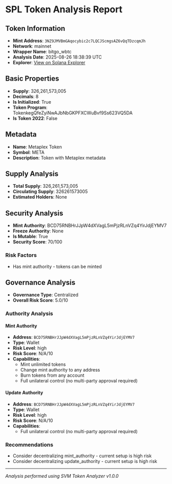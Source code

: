 # SPL Token Analysis Report

## Token Information
- **Mint Address**: `3NZ9JMVBmGAqocybic2c7LQCJScmgsAZ6vQqTDzcqmJh`
- **Network**: mainnet
- **Wrapper Name**: bitgo_wbtc
- **Analysis Date**: 2025-08-26 18:38:39 UTC
- **Explorer**: [View on Solana Explorer](https://explorer.solana.com/address/3NZ9JMVBmGAqocybic2c7LQCJScmgsAZ6vQqTDzcqmJh)

## Basic Properties
- **Supply**: 326,261,573,005
- **Decimals**: 8
- **Is Initialized**: True
- **Token Program**: TokenkegQfeZyiNwAJbNbGKPFXCWuBvf9Ss623VQ5DA
- **Is Token 2022**: False

## Metadata
- **Name**: Metaplex Token
- **Symbol**: META
- **Description**: Token with Metaplex metadata

## Supply Analysis
- **Total Supply**: 326,261,573,005
- **Circulating Supply**: 326261573005
- **Estimated Holders**: None

## Security Analysis
- **Mint Authority**: BCD75RNBHrJJpW4dXVagL5mPjzRLnVZq4YirJdjEYMV7
- **Freeze Authority**: None
- **Is Mutable**: True
- **Security Score**: 70/100

### Risk Factors
- Has mint authority - tokens can be minted

## Governance Analysis
- **Governance Type**: Centralized
- **Overall Risk Score**: 5.0/10

### Authority Analysis

#### Mint Authority
- **Address**: `BCD75RNBHrJJpW4dXVagL5mPjzRLnVZq4YirJdjEYMV7`
- **Type**: Wallet
- **Risk Level**: high
- **Risk Score**: N/A/10
- **Capabilities**:
  - Mint unlimited tokens
  - Change mint authority to any address
  - Burn tokens from any account
  - Full unilateral control (no multi-party approval required)

#### Update Authority
- **Address**: `BCD75RNBHrJJpW4dXVagL5mPjzRLnVZq4YirJdjEYMV7`
- **Type**: Wallet
- **Risk Level**: high
- **Risk Score**: N/A/10
- **Capabilities**:
  - Full unilateral control (no multi-party approval required)

### Recommendations
- Consider decentralizing mint_authority - current setup is high risk
- Consider decentralizing update_authority - current setup is high risk

---
*Analysis performed using SVM Token Analyzer v1.0.0*
